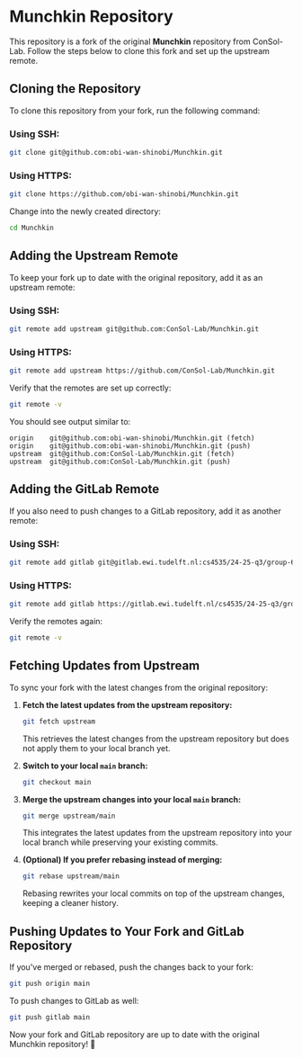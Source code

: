 # Munchkin Repository

This repository is a fork of the original **Munchkin** repository from ConSol-Lab. Follow the steps below to clone this fork and set up the upstream remote.

## Cloning the Repository

To clone this repository from your fork, run the following command:

### Using SSH:

```sh
git clone git@github.com:obi-wan-shinobi/Munchkin.git
```

### Using HTTPS:

```sh
git clone https://github.com/obi-wan-shinobi/Munchkin.git
```

Change into the newly created directory:

```sh
cd Munchkin
```

## Adding the Upstream Remote

To keep your fork up to date with the original repository, add it as an upstream remote:

### Using SSH:

```sh
git remote add upstream git@github.com:ConSol-Lab/Munchkin.git
```

### Using HTTPS:

```sh
git remote add upstream https://github.com/ConSol-Lab/Munchkin.git
```

Verify that the remotes are set up correctly:

```sh
git remote -v
```

You should see output similar to:

```
origin    git@github.com:obi-wan-shinobi/Munchkin.git (fetch)
origin    git@github.com:obi-wan-shinobi/Munchkin.git (push)
upstream  git@github.com:ConSol-Lab/Munchkin.git (fetch)
upstream  git@github.com:ConSol-Lab/Munchkin.git (push)
```

## Adding the GitLab Remote

If you also need to push changes to a GitLab repository, add it as another remote:

### Using SSH:

```sh
git remote add gitlab git@gitlab.ewi.tudelft.nl:cs4535/24-25-q3/group-6.git
```

### Using HTTPS:

```sh
git remote add gitlab https://gitlab.ewi.tudelft.nl/cs4535/24-25-q3/group-6.git
```

Verify the remotes again:

```sh
git remote -v
```

## Fetching Updates from Upstream

To sync your fork with the latest changes from the original repository:

1. **Fetch the latest updates from the upstream repository:**

   ```sh
   git fetch upstream
   ```

   This retrieves the latest changes from the upstream repository but does not apply them to your local branch yet.

2. **Switch to your local `main` branch:**

   ```sh
   git checkout main
   ```

3. **Merge the upstream changes into your local `main` branch:**

   ```sh
   git merge upstream/main
   ```

   This integrates the latest updates from the upstream repository into your local branch while preserving your existing commits.

4. **(Optional) If you prefer rebasing instead of merging:**

   ```sh
   git rebase upstream/main
   ```

   Rebasing rewrites your local commits on top of the upstream changes, keeping a cleaner history.

## Pushing Updates to Your Fork and GitLab Repository

If you've merged or rebased, push the changes back to your fork:

```sh
git push origin main
```

To push changes to GitLab as well:

```sh
git push gitlab main
```

Now your fork and GitLab repository are up to date with the original Munchkin repository! 🚀

